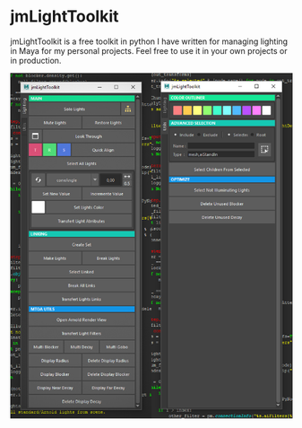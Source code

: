 # jmLightToolkit
jmLightToolkit is a free toolkit in python I have written for managing lighting in Maya for my personal projects. Feel free to use it in your own projects or in production.

![jmLightToolkit UI](https://github.com/JsnMertens/jmLightToolkit/blob/master/src/resourcesLightToolkit/printscreenFull.jpg)
